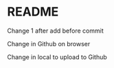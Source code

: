 # README #

Change 1 after add before commit

Change in Github on browser

Change in local to upload to Github
